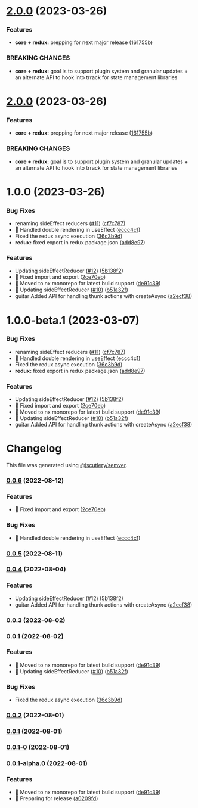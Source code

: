 # [2.0.0](https://github.com/Trrack/trrackjs/compare/@trrack/redux@1.0.0...@trrack/redux@2.0.0) (2023-03-26)


### Features

* **core + redux:** prepping for next major release ([161755b](https://github.com/Trrack/trrackjs/commit/161755b28ee7512c818ecd6d3aba2c3a0cb201be))


### BREAKING CHANGES

* **core + redux:** goal is to support plugin system and granular updates +
an alternate API to hook into trrack for state management libraries

# [2.0.0](https://github.com/Trrack/trrackjs/compare/@trrack/redux@1.0.0...@trrack/redux@2.0.0) (2023-03-26)


### Features

* **core + redux:** prepping for next major release ([161755b](https://github.com/Trrack/trrackjs/commit/161755b28ee7512c818ecd6d3aba2c3a0cb201be))


### BREAKING CHANGES

* **core + redux:** goal is to support plugin system and granular updates +
an alternate API to hook into trrack for state management libraries

# 1.0.0 (2023-03-26)


### Bug Fixes

*  renaming sideEffect reducers ([#11](https://github.com/Trrack/trrackjs/issues/11)) ([cf7c787](https://github.com/Trrack/trrackjs/commit/cf7c787331b27c25de91201449ab16ccea5a36f9))
* 🐛 Handled double rendering in useEffect ([eccc4c1](https://github.com/Trrack/trrackjs/commit/eccc4c11a296e2dd0d77f7c10c9ead04b48831c8))
* Fixed the redux async execution ([36c3b9d](https://github.com/Trrack/trrackjs/commit/36c3b9d40e33b0b2d1d13265bac80997184e890e))
* **redux:** fixed export in redux package.json ([add8e97](https://github.com/Trrack/trrackjs/commit/add8e970d5b64b951977e6b505224fbf00c3db6c))


### Features

*  Updating sideEffectReducer ([#12](https://github.com/Trrack/trrackjs/issues/12)) ([5b138f2](https://github.com/Trrack/trrackjs/commit/5b138f2a9cdad18e61933d2390c51ee656f0f709))
* 🎸 Fixed import and export ([2ce70eb](https://github.com/Trrack/trrackjs/commit/2ce70eb8c0be115771ee7f6dc7c8730e21366b51))
* 🎸 Moved to nx monorepo for latest build support ([de91c39](https://github.com/Trrack/trrackjs/commit/de91c39d649d2442df12bbd06b40b5b274f961f9))
* 🎸 Updating sideEffectReducer ([#10](https://github.com/Trrack/trrackjs/issues/10)) ([b51a32f](https://github.com/Trrack/trrackjs/commit/b51a32f8f86da27f1e1074a5d65b39970299d205))
* guitar Added API for handling thunk actions with createAsync ([a2ecf38](https://github.com/Trrack/trrackjs/commit/a2ecf381aba0b9964bea1593761bc061187e7a9d))

# 1.0.0-beta.1 (2023-03-07)


### Bug Fixes

*  renaming sideEffect reducers ([#11](https://github.com/Trrack/trrackjs/issues/11)) ([cf7c787](https://github.com/Trrack/trrackjs/commit/cf7c787331b27c25de91201449ab16ccea5a36f9))
* 🐛 Handled double rendering in useEffect ([eccc4c1](https://github.com/Trrack/trrackjs/commit/eccc4c11a296e2dd0d77f7c10c9ead04b48831c8))
* Fixed the redux async execution ([36c3b9d](https://github.com/Trrack/trrackjs/commit/36c3b9d40e33b0b2d1d13265bac80997184e890e))
* **redux:** fixed export in redux package.json ([add8e97](https://github.com/Trrack/trrackjs/commit/add8e970d5b64b951977e6b505224fbf00c3db6c))


### Features

*  Updating sideEffectReducer ([#12](https://github.com/Trrack/trrackjs/issues/12)) ([5b138f2](https://github.com/Trrack/trrackjs/commit/5b138f2a9cdad18e61933d2390c51ee656f0f709))
* 🎸 Fixed import and export ([2ce70eb](https://github.com/Trrack/trrackjs/commit/2ce70eb8c0be115771ee7f6dc7c8730e21366b51))
* 🎸 Moved to nx monorepo for latest build support ([de91c39](https://github.com/Trrack/trrackjs/commit/de91c39d649d2442df12bbd06b40b5b274f961f9))
* 🎸 Updating sideEffectReducer ([#10](https://github.com/Trrack/trrackjs/issues/10)) ([b51a32f](https://github.com/Trrack/trrackjs/commit/b51a32f8f86da27f1e1074a5d65b39970299d205))
* guitar Added API for handling thunk actions with createAsync ([a2ecf38](https://github.com/Trrack/trrackjs/commit/a2ecf381aba0b9964bea1593761bc061187e7a9d))

# Changelog

This file was generated using [@jscutlery/semver](https://github.com/jscutlery/semver).

### [0.0.6](https://github.com/Trrack/trrackjs/compare/redux-0.0.5...redux-0.0.6) (2022-08-12)


### Features

* 🎸 Fixed import and export ([2ce70eb](https://github.com/Trrack/trrackjs/commit/2ce70eb8c0be115771ee7f6dc7c8730e21366b51))


### Bug Fixes

* 🐛 Handled double rendering in useEffect ([eccc4c1](https://github.com/Trrack/trrackjs/commit/eccc4c11a296e2dd0d77f7c10c9ead04b48831c8))

### [0.0.5](https://github.com/Trrack/trrackjs/compare/redux-0.0.4...redux-0.0.5) (2022-08-11)

### [0.0.4](https://github.com/Trrack/trrackjs/compare/redux-0.0.3...redux-0.0.4) (2022-08-04)


### Features

*  Updating sideEffectReducer ([#12](https://github.com/Trrack/trrackjs/issues/12)) ([5b138f2](https://github.com/Trrack/trrackjs/commit/5b138f2a9cdad18e61933d2390c51ee656f0f709))
* guitar Added API for handling thunk actions with createAsync  ([a2ecf38](https://github.com/Trrack/trrackjs/commit/a2ecf381aba0b9964bea1593761bc061187e7a9d))

### [0.0.3](https://github.com/Trrack/trrackjs/compare/redux-0.0.2...redux-0.0.3) (2022-08-02)

### 0.0.1 (2022-08-02)


### Features

* 🎸 Moved to nx monorepo for latest build support ([de91c39](https://github.com/Trrack/trrackjs/commit/de91c39d649d2442df12bbd06b40b5b274f961f9))
* 🎸 Updating sideEffectReducer ([#10](https://github.com/Trrack/trrackjs/issues/10)) ([b51a32f](https://github.com/Trrack/trrackjs/commit/b51a32f8f86da27f1e1074a5d65b39970299d205))


### Bug Fixes

* Fixed the redux async execution ([36c3b9d](https://github.com/Trrack/trrackjs/commit/36c3b9d40e33b0b2d1d13265bac80997184e890e))

### [0.0.2](https://github.com/Trrack/trrackjs/compare/redux-0.0.1...redux-0.0.2) (2022-08-01)

### [0.0.1](https://github.com/Trrack/trrackjs/compare/redux-0.0.1-0...redux-0.0.1) (2022-08-01)

### [0.0.1-0](https://github.com/Trrack/trrackjs/compare/redux-0.0.1-alpha.0...redux-0.0.1-0) (2022-08-01)

### 0.0.1-alpha.0 (2022-08-01)


### Features

* 🎸 Moved to nx monorepo for latest build support ([de91c39](https://github.com/Trrack/trrackjs/commit/de91c39d649d2442df12bbd06b40b5b274f961f9))
* 🎸 Preparing for release ([a0209fd](https://github.com/Trrack/trrackjs/commit/a0209fd41d0cb2b8d1d9a530de9e4dc79af3da71))
